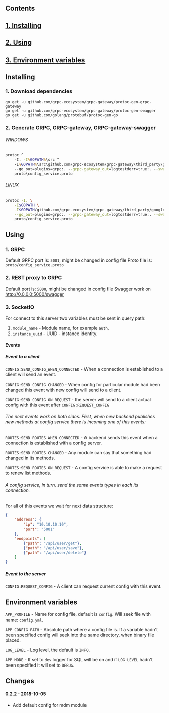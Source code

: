 ## Contents
## [1. Installing](#installing)
## [2. Using](#using)
## [3. Environment variables](#environment-variables)
 

  
 
## Installing
### 1. Download dependencies
```
go get -u github.com/grpc-ecosystem/grpc-gateway/protoc-gen-grpc-gateway
go get -u github.com/grpc-ecosystem/grpc-gateway/protoc-gen-swagger
go get -u github.com/golang/protobuf/protoc-gen-go
```
### 2. Generate GRPC, GRPC-gateway, GRPC-gateway-swagger
###### WINDOWS
```cmd
protoc ^
    -I. -I%GOPATH%\src ^
    -I%GOPATH%\src\github.com\grpc-ecosystem\grpc-gateway\third_party\googleapis ^
    --go_out=plugins=grpc:. --grpc-gateway_out=logtostderr=true:. --swagger_out=logtostderr=true:. ^
    proto\config_service.proto
```
###### LINUX
```bash
protoc -I. \
	-I$GOPATH \
	-I$GOPATH/github.com/grpc-ecosystem/grpc-gateway/third_party/googleapis \
	--go_out=plugins=grpc:. --grpc-gateway_out=logtostderr=true:. --swagger_out=logtostderr=true:. \
	proto/config_service.proto
```

## Using
### 1. GRPC
Default GRPC port is: `5001`, might be changed in config file
Proto file is: `proto/config_service.proto`
### 2. REST proxy to GRPC
Default port is: `5000`, might be changed in config file
Swagger work on http://0.0.0.0:5000/swagger
### 3. SocketIO
For connect to this server two variables must be sent in query path:
1. `module_name` - Module name, for example `auth`.
2. `instance_uuid` - UUID - instance identity.

#### Events
##### Event to a client
`CONFIG:SEND_CONFIG_WHEN_CONNECTED` - When a connection is established to a client will send an event.

`CONFIG:SEND_CONFIG_CHANGED` - When config for particular module had been changed this event with new config will send to a client.

`CONFIG:SEND_CONFIG_ON_REQUEST` - the server will send to a client actual config with this event after `CONFIG:REQUEST_CONFIG`

###### The next events work on both sides. First, when new backend publishes new methods at config service there is incoming one of this events:

`ROUTES:SEND_ROUTES_WHEN_CONNECTED` - A backend sends this event when a connection is established with a config server.

`ROUTES:SEND_ROUTES_CHANGED` - Any module can say that something had changed in its methods.

`ROUTES:SEND_ROUTES_ON_REQUEST` - A config service is able to make a request to renew list methods.

###### A config service, in turn, send the same events types in each its connection.

For all of this events we wait for next data structure:
```json
{
    "address": {
        "ip": "10.10.10.10",
        "port": "5001"
    },
    "endpoints": [
        {"path": "/api/user/get"},
        {"path": "/api/user/save"},
        {"path": "/api/user/delete"}
    ]
}
```
##### Event to the server
`CONFIG:REQUEST_CONFIG` - A client can request current config with this event.

## Environment variables
`APP_PROFILE` - Name for config file, default is `config`. Will seek file with name: `config.yml`.

`APP_CONFIG_PATH` - Absolute path where a config file is. If a variable hadn't been specified config will seek into the same directory, when binary file placed.

`LOG_LEVEL` - Log level, the default is `INFO`.

`APP_MODE` - If set to `dev` logger for SQL will be on and if `LOG_LEVEL` hadn't been specified it will set to `DEBUG`.

## Changes
#### 0.2.2 - 2018-10-05
- Add default config for mdm module
